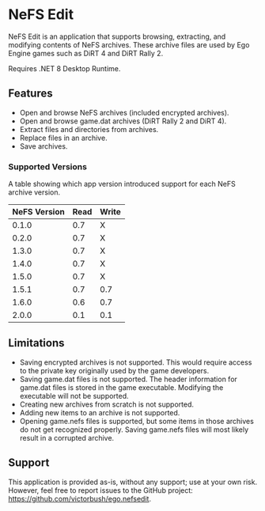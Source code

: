 # NeFS Edit

NeFS Edit is an application that supports browsing, extracting, and modifying contents of NeFS archives. These archive files are used by Ego Engine games such as DiRT 4 and DiRT Rally 2.

Requires .NET 8 Desktop Runtime.

## Features
- Open and browse NeFS archives (included encrypted archives).
- Open and browse game.dat archives (DiRT Rally 2 and DiRT 4).
- Extract files and directories from archives.
- Replace files in an archive.
- Save archives.

### Supported Versions
A table showing which app version introduced support for each NeFS archive version.

| NeFS Version | Read | Write |
|--------------|------|-------|
| 0.1.0        | 0.7  | X     |
| 0.2.0        | 0.7  | X     |
| 1.3.0        | 0.7  | X     |
| 1.4.0        | 0.7  | X     |
| 1.5.0        | 0.7  | X     |
| 1.5.1        | 0.7  | 0.7   |
| 1.6.0        | 0.6  | 0.7   |
| 2.0.0        | 0.1  | 0.1   |

## Limitations
- Saving encrypted archives is not supported. This would require access to the private key originally used by the game developers.
- Saving game.dat files is not supported. The header information for game.dat files is stored in the game executable. Modifying the executable will not be supported.
- Creating new archives from scratch is not supported.
- Adding new items to an archive is not supported.
- Opening game.nefs files is supported, but some items in those archives do not get recognized properly. Saving game.nefs files will most likely result in a corrupted archive.

## Support

This application is provided as-is, without any support; use at your own risk. However, feel free to report issues to the GitHub project: https://github.com/victorbush/ego.nefsedit.
